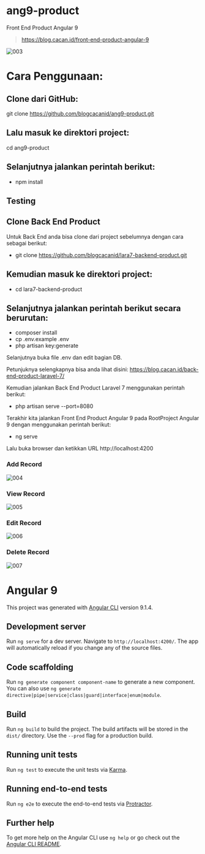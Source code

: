 # ang9-product
Front End Product Angular 9

> https://blog.cacan.id/front-end-product-angular-9

![003](https://user-images.githubusercontent.com/51890752/84584690-a8645680-ae31-11ea-83ae-4f977fa9dadf.jpg)


# Cara Penggunaan:

## Clone dari GitHub:
git clone https://github.com/blogcacanid/ang9-product.git

## Lalu masuk ke direktori project:
cd ang9-product

## Selanjutnya jalankan perintah berikut:
- npm install

## Testing
## Clone Back End Product
Untuk Back End anda bisa clone dari project sebelumnya dengan cara sebagai berikut:
- git clone https://github.com/blogcacanid/lara7-backend-product.git

## Kemudian masuk ke direktori project:
- cd lara7-backend-product

## Selanjutnya jalankan perintah berikut secara berurutan:
- composer install
- cp .env.example .env
- php artisan key:generate

Selanjutnya buka file .env dan edit bagian DB.

Petunjuknya selengkapnya bisa anda lihat disini:
https://blog.cacan.id/back-end-product-laravel-7/


Kemudian jalankan Back End Product Laravel 7 menggunakan perintah berikut:
- php artisan serve --port=8080


Terakhir kita jalankan Front End Product Angular 9 pada RootProject Angular 9 dengan menggunakan perintah berikut:
- ng serve

Lalu buka browser dan ketikkan URL http://localhost:4200

### Add Record
![004](https://user-images.githubusercontent.com/51890752/84584704-b7e39f80-ae31-11ea-96ef-7b55b833c404.jpg)

### View Record
![005](https://user-images.githubusercontent.com/51890752/84584708-c762e880-ae31-11ea-8c14-7fd0d738e240.jpg)

### Edit Record
![006](https://user-images.githubusercontent.com/51890752/84584712-d21d7d80-ae31-11ea-9e6b-7ba72f22534d.jpg)

### Delete Record
![007](https://user-images.githubusercontent.com/51890752/84584718-df3a6c80-ae31-11ea-8b84-8cd82a7ff33e.jpg)



# Angular 9

This project was generated with [Angular CLI](https://github.com/angular/angular-cli) version 9.1.4.

## Development server

Run `ng serve` for a dev server. Navigate to `http://localhost:4200/`. The app will automatically reload if you change any of the source files.

## Code scaffolding

Run `ng generate component component-name` to generate a new component. You can also use `ng generate directive|pipe|service|class|guard|interface|enum|module`.

## Build

Run `ng build` to build the project. The build artifacts will be stored in the `dist/` directory. Use the `--prod` flag for a production build.

## Running unit tests

Run `ng test` to execute the unit tests via [Karma](https://karma-runner.github.io).

## Running end-to-end tests

Run `ng e2e` to execute the end-to-end tests via [Protractor](http://www.protractortest.org/).

## Further help

To get more help on the Angular CLI use `ng help` or go check out the [Angular CLI README](https://github.com/angular/angular-cli/blob/master/README.md).
